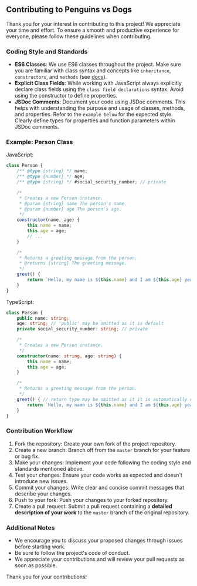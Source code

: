 ## Contributing to Penguins vs Dogs

Thank you for your interest in contributing to this project! We appreciate your time and effort. To ensure a smooth and productive experience for everyone, please follow these guidelines when contributing.

### Coding Style and Standards

* **ES6 Classes**: We use ES6 classes throughout the project. Make sure you are familiar with class syntax and concepts like `inheritance`, `constructors`, and `methods` (see [docs](https://developer.mozilla.org/en-US/docs/Web/JavaScript/Reference/Classes)).
* **Explicit Class Fields**: While working with JavaScript always explicitly declare class fields using the `class field declarations` syntax. Avoid using the constructor to define properties.
* **JSDoc Comments**: Document your code using JSDoc comments. This helps with understanding the purpose and usage of classes, methods, and properties. Refer to the `example below` for the expected style. Clearly define types for properties and function parameters within JSDoc comments.

### Example: Person Class
JavaScript:
``` javascript
class Person {
    /** @type {string} */ name;
    /** @type {number} */ age;
    /** @type {string} */ #social_security_number; // private

    /*
     * Creates a new Person instance.
     * @param {string} name The person's name.
     * @param {number} age The person's age.
     */
    constructor(name, age) {
        this.name = name;
        this.age = age;
        // ...
    }

    /*
     * Returns a greeting message from the person.
     * @returns {string} The greeting message.
     */
    greet() {
        return `Hello, my name is ${this.name} and I am ${this.age} years old.`;
    }
}
```

TypeScript:
``` typescript
class Person {
    public name: string;
    age: string; // 'public' may be omitted as it is default
    private social_security_number: string; // private

    /*
     * Creates a new Person instance.
     */
    constructor(name: string, age: string) {
        this.name = name;
        this.age = age;
    }

    /*
     * Returns a greeting message from the person.
     */
    greet() { // return type may be omitted as it it is automatically deduced
        return `Hello, my name is ${this.name} and I am ${this.age} years old.`;
    }
}
```

### Contribution Workflow

1. Fork the repository: Create your own fork of the project repository.
2. Create a new branch: Branch off from the `master` branch for your feature or bug fix.
3. Make your changes: Implement your code following the coding style and standards mentioned above.
4. Test your changes: Ensure your code works as expected and doesn't introduce new issues.
5. Commit your changes: Write clear and concise commit messages that describe your changes.
6. Push to your fork: Push your changes to your forked repository.
7. Create a pull request: Submit a pull request containing a **detailed description of your work** to the `master` branch of the original repository.

### Additional Notes

* We encourage you to discuss your proposed changes through issues before starting work.
* Be sure to follow the project's code of conduct.
* We appreciate your contributions and will review your pull requests as soon as possible.

Thank you for your contributions!
